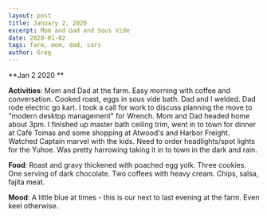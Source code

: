 ```yaml
---
layout: post
title: January 2, 2020
excerpt: Mom and Dad and Sous Vide
date: 2020-01-02
tags: farm, mom, dad, cars
author: Greg
---
```


**Jan 2 2020 **

**Activities**: Mom and Dad at the farm. Easy morning with coffee and conversation. Cooked roast, eggs in sous vide bath. Dad and I welded. Dad rode electric go kart. I took a call for work to discuss planning the move to "modern desktop management" for Wrench. Mom and Dad headed home about 3pm. I finished up master bath ceiling trim, went in to town for dinner at Café Tomas and some shopping at Atwood's and Harbor Freight. Watched Captain marvel with the kids.  Need to order headlights/spot lights for the Yuhoe. Was pretty harrowing taking it in to town in the dark and rain. 

**Food**: Roast and gravy thickened with poached egg yolk. Three cookies. One serving of dark chocolate. Two coffees with heavy cream. Chips, salsa, fajita meat. 

**Mood**: A little blue at times - this is our next to last evening at the farm. Even keel otherwise. 
